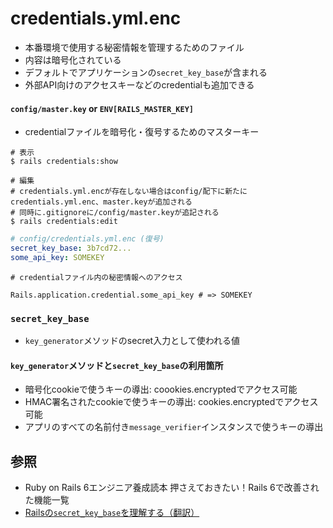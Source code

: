 # credentials.yml.enc
- 本番環境で使用する秘密情報を管理するためのファイル
- 内容は暗号化されている
- デフォルトでアプリケーションの`secret_key_base`が含まれる
- 外部API向けのアクセスキーなどのcredentialも追加できる

#### `config/master.key` or `ENV[RAILS_MASTER_KEY]`
- credentialファイルを暗号化・復号するためのマスターキー

```
# 表示
$ rails credentials:show

# 編集
# credentials.yml.encが存在しない場合はconfig/配下に新たにcredentials.yml.enc、master.keyが追加される
# 同時に.gitignoreに/config/master.keyが追記される
$ rails credentials:edit
```

```yml
# config/credentials.yml.enc (復号)
secret_key_base: 3b7cd72...
some_api_key: SOMEKEY
```

```
# credentialファイル内の秘密情報へのアクセス

Rails.application.credential.some_api_key # => SOMEKEY
```

### `secret_key_base`
- `key_generator`メソッドのsecret入力として使われる値

#### `key_generator`メソッドと`secret_key_base`の利用箇所
- 暗号化cookieで使うキーの導出: coookies.encryptedでアクセス可能
- HMAC署名されたcookieで使うキーの導出: cookies.encryptedでアクセス可能
- アプリのすべての名前付き`message_verifier`インスタンスで使うキーの導出

## 参照
- Ruby on Rails 6エンジニア養成読本 押さえておきたい！Rails 6で改善された機能一覧
- [Railsの`secret_key_base`を理解する（翻訳）](https://techracho.bpsinc.jp/hachi8833/2017_10_24/46809)
